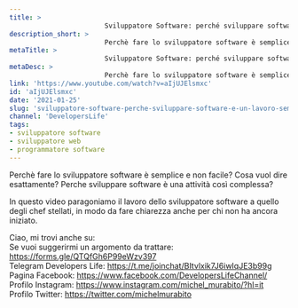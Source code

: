 ```yaml
---
title: > 
                        Sviluppatore Software: perché sviluppare software è un lavoro semplice ma non facile!
description_short: > 
                        Perchè fare lo sviluppatore software è semplice e non facile? Cosa vuol dire esattamente? Perche sviluppare software è una ...
metaTitle: > 
                        Sviluppatore Software: perché sviluppare software è un lavoro semplice ma non facile!
metaDesc: > 
                        Perchè fare lo sviluppatore software è semplice e non facile? Cosa vuol dire esattamente? Perche sviluppare software è una ...
link: 'https://www.youtube.com/watch?v=aIjUJElsmxc'
id: 'aIjUJElsmxc'
date: '2021-01-25'
slug: 'sviluppatore-software-perche-sviluppare-software-e-un-lavoro-semplice-ma-non-facile'
channel: 'DevelopersLife'
tags: 
- sviluppatore software
- sviluppatore web
- programmatore software
---
```

Perchè fare lo sviluppatore software è semplice e non facile? Cosa vuol dire esattamente? Perche sviluppare software è una attività così complessa?  
  
In questo video paragoniamo il lavoro dello sviluppatore software a quello degli chef stellati, in modo da fare chiarezza anche per chi non ha ancora iniziato.  
  
  
Ciao, mi trovi anche su:  
Se vuoi suggerirmi un argomento da trattare: https://forms.gle/QTQfGh6P99eWzv397  
Telegram Developers Life: https://t.me/joinchat/BItvlxik7J6iwIqJE3b99g  
Pagina Facebook: https://www.facebook.com/DevelopersLifeChannel/  
Profilo Instagram: https://www.instagram.com/michel_murabito/?hl=it  
Profilo Twitter: https://twitter.com/michelmurabito